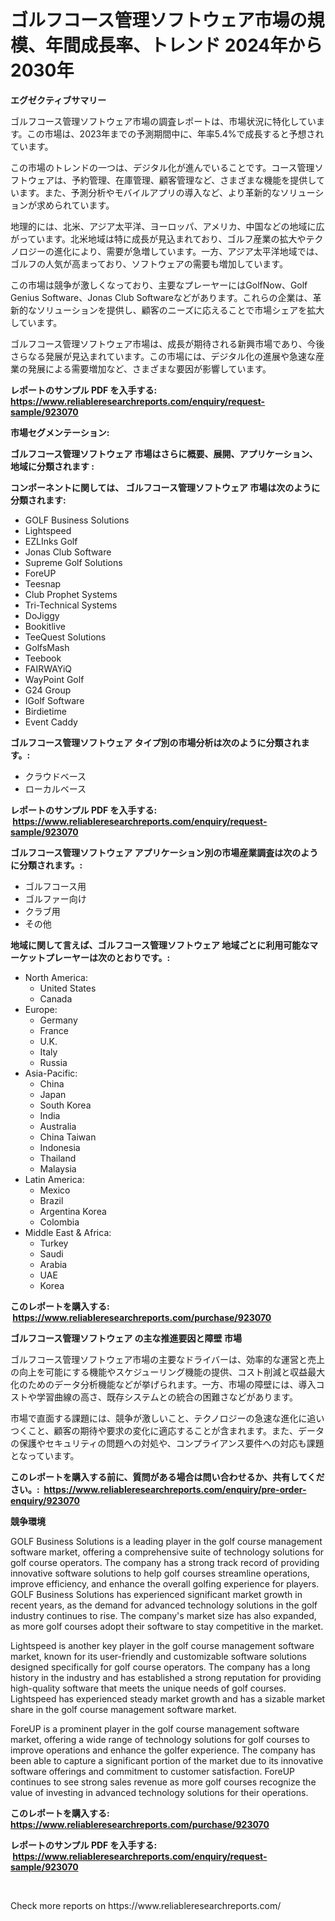 <p><h1>ゴルフコース管理ソフトウェア市場の規模、年間成長率、トレンド 2024年から2030年</h1></p><p><strong>エグゼクティブサマリー</strong></p>
<p><p>ゴルフコース管理ソフトウェア市場の調査レポートは、市場状況に特化しています。この市場は、2023年までの予測期間中に、年率5.4%で成長すると予想されています。</p><p>この市場のトレンドの一つは、デジタル化が進んでいることです。コース管理ソフトウェアは、予約管理、在庫管理、顧客管理など、さまざまな機能を提供しています。また、予測分析やモバイルアプリの導入など、より革新的なソリューションが求められています。</p><p>地理的には、北米、アジア太平洋、ヨーロッパ、アメリカ、中国などの地域に広がっています。北米地域は特に成長が見込まれており、ゴルフ産業の拡大やテクノロジーの進化により、需要が急増しています。一方、アジア太平洋地域では、ゴルフの人気が高まっており、ソフトウェアの需要も増加しています。</p><p>この市場は競争が激しくなっており、主要なプレーヤーにはGolfNow、Golf Genius Software、Jonas Club Softwareなどがあります。これらの企業は、革新的なソリューションを提供し、顧客のニーズに応えることで市場シェアを拡大しています。</p><p>ゴルフコース管理ソフトウェア市場は、成長が期待される新興市場であり、今後さらなる発展が見込まれています。この市場には、デジタル化の進展や急速な産業の発展による需要増加など、さまざまな要因が影響しています。</p></p>
<p><strong>レポートのサンプル PDF を入手する: <a href="https://www.reliableresearchreports.com/enquiry/request-sample/923070">https://www.reliableresearchreports.com/enquiry/request-sample/923070</a></strong></p>
<p><strong>市場セグメンテーション:</strong></p>
<p><strong> ゴルフコース管理ソフトウェア 市場はさらに概要、展開、アプリケーション、地域に分類されます :</strong></p>
<p><strong>コンポーネントに関しては、 ゴルフコース管理ソフトウェア 市場は次のように分類されます: &nbsp;</strong></p>
<p><ul><li>GOLF Business Solutions</li><li>Lightspeed</li><li>EZLInks Golf</li><li>Jonas Club Software</li><li>Supreme Golf Solutions</li><li>ForeUP</li><li>Teesnap</li><li>Club Prophet Systems</li><li>Tri-Technical Systems</li><li>DoJiggy</li><li>Bookitlive</li><li>TeeQuest Solutions</li><li>GolfsMash</li><li>Teebook</li><li>FAIRWAYiQ</li><li>WayPoint Golf</li><li>G24 Group</li><li>IGolf Software</li><li>Birdietime</li><li>Event Caddy</li></ul></p>
<p><strong> ゴルフコース管理ソフトウェア タイプ別の市場分析は次のように分類されます。:</strong></p>
<p><ul><li>クラウドベース</li><li>ローカルベース</li></ul></p>
<p><strong>レポートのサンプル PDF を入手する: &nbsp;<a href="https://www.reliableresearchreports.com/enquiry/request-sample/923070">https://www.reliableresearchreports.com/enquiry/request-sample/923070</a></strong></p>
<p><strong> ゴルフコース管理ソフトウェア アプリケーション別の市場産業調査は次のように分類されます。:</strong></p>
<p><ul><li>ゴルフコース用</li><li>ゴルファー向け</li><li>クラブ用</li><li>その他</li></ul></p>
<p><strong>地域に関して言えば、ゴルフコース管理ソフトウェア 地域ごとに利用可能なマーケットプレーヤーは次のとおりです。:</strong></p>
<p><ul>
    <li>
        North America:
        <ul>
            <li>United States</li>
            <li>Canada</li>
        </ul>
    </li>
    <li>
        Europe:
        <ul>
            <li>Germany</li>
            <li>France</li>
            <li>U.K.</li>
            <li>Italy</li>
            <li>Russia</li>
        </ul>
    </li>
    <li>
        Asia-Pacific:
        <ul>
            <li>China</li>
            <li>Japan</li>
            <li>South Korea</li>
            <li>India</li>
            <li>Australia</li>
            <li>China Taiwan</li>
            <li>Indonesia</li>
            <li>Thailand</li>
            <li>Malaysia</li>
        </ul>
    </li>
    <li>
        Latin America:
        <ul>
            <li>Mexico</li>
            <li>Brazil</li>
            <li>Argentina Korea</li>
            <li>Colombia</li>
        </ul>
    </li>
    <li>
        Middle East & Africa:
        <ul>
            <li>Turkey</li>
            <li>Saudi</li>
            <li>Arabia</li>
            <li>UAE</li>
            <li>Korea</li>
        </ul>
    </li>
    </ul></p>
<p><strong>このレポートを購入する: &nbsp;<a href="https://www.reliableresearchreports.com/purchase/923070">https://www.reliableresearchreports.com/purchase/923070</a></strong></p>
<p><strong>ゴルフコース管理ソフトウェア の主な推進要因と障壁 市場</strong></p>
<p><p>ゴルフコース管理ソフトウェア市場の主要なドライバーは、効率的な運営と売上の向上を可能にする機能やスケジューリング機能の提供、コスト削減と収益最大化のためのデータ分析機能などが挙げられます。一方、市場の障壁には、導入コストや学習曲線の高さ、既存システムとの統合の困難さなどがあります。</p><p>市場で直面する課題には、競争が激しいこと、テクノロジーの急速な進化に追いつくこと、顧客の期待や要求の変化に適応することが含まれます。また、データの保護やセキュリティの問題への対処や、コンプライアンス要件への対応も課題となっています。</p></p>
<p><strong>このレポートを購入する前に、質問がある場合は問い合わせるか、共有してください。:&nbsp; <a href="https://www.reliableresearchreports.com/enquiry/pre-order-enquiry/923070">https://www.reliableresearchreports.com/enquiry/pre-order-enquiry/923070</a></strong></p>
<p><strong>競争環境</strong></p>
<p><p>GOLF Business Solutions is a leading player in the golf course management software market, offering a comprehensive suite of technology solutions for golf course operators. The company has a strong track record of providing innovative software solutions to help golf courses streamline operations, improve efficiency, and enhance the overall golfing experience for players. GOLF Business Solutions has experienced significant market growth in recent years, as the demand for advanced technology solutions in the golf industry continues to rise. The company's market size has also expanded, as more golf courses adopt their software to stay competitive in the market.</p><p>Lightspeed is another key player in the golf course management software market, known for its user-friendly and customizable software solutions designed specifically for golf course operators. The company has a long history in the industry and has established a strong reputation for providing high-quality software that meets the unique needs of golf courses. Lightspeed has experienced steady market growth and has a sizable market share in the golf course management software market.</p><p>ForeUP is a prominent player in the golf course management software market, offering a wide range of technology solutions for golf courses to improve operations and enhance the golfer experience. The company has been able to capture a significant portion of the market due to its innovative software offerings and commitment to customer satisfaction. ForeUP continues to see strong sales revenue as more golf courses recognize the value of investing in advanced technology solutions for their operations.</p></p>
<p><strong>このレポートを購入する: &nbsp; <a href="https://www.reliableresearchreports.com/purchase/923070">https://www.reliableresearchreports.com/purchase/923070</a></strong></p>
<p><strong>レポートのサンプル PDF を入手する: &nbsp;<a href="https://www.reliableresearchreports.com/enquiry/request-sample/923070">https://www.reliableresearchreports.com/enquiry/request-sample/923070</a></strong><strong></strong></p>
<p>&nbsp;</p>
<p>Check more reports on https://www.reliableresearchreports.com/</p>